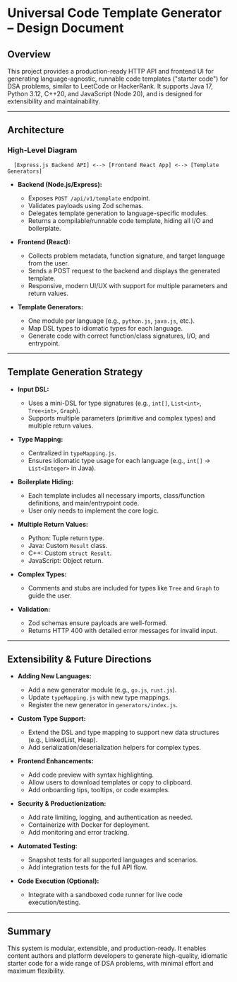 # Universal Code Template Generator – Design Document

## Overview

This project provides a production-ready HTTP API and frontend UI for generating language-agnostic, runnable code templates ("starter code") for DSA problems, similar to LeetCode or HackerRank. It supports Java 17, Python 3.12, C++20, and JavaScript (Node 20), and is designed for extensibility and maintainability.

---

## Architecture

### High-Level Diagram

```
  [Express.js Backend API] <--> [Frontend React App] <--> [Template Generators]
```

- **Backend (Node.js/Express):**

  - Exposes `POST /api/v1/template` endpoint.
  - Validates payloads using Zod schemas.
  - Delegates template generation to language-specific modules.
  - Returns a compilable/runnable code template, hiding all I/O and boilerplate.

- **Frontend (React):**

  - Collects problem metadata, function signature, and target language from the user.
  - Sends a POST request to the backend and displays the generated template.
  - Responsive, modern UI/UX with support for multiple parameters and return values.

- **Template Generators:**
  - One module per language (e.g., `python.js`, `java.js`, etc.).
  - Map DSL types to idiomatic types for each language.
  - Generate code with correct function/class signatures, I/O, and entrypoint.

---

## Template Generation Strategy

- **Input DSL:**

  - Uses a mini-DSL for type signatures (e.g., `int[]`, `List<int>`, `Tree<int>`, `Graph`).
  - Supports multiple parameters (primitive and complex types) and multiple return values.

- **Type Mapping:**

  - Centralized in `typeMapping.js`.
  - Ensures idiomatic type usage for each language (e.g., `int[]` → `List<Integer>` in Java).

- **Boilerplate Hiding:**

  - Each template includes all necessary imports, class/function definitions, and main/entrypoint code.
  - User only needs to implement the core logic.

- **Multiple Return Values:**

  - Python: Tuple return type.
  - Java: Custom `Result` class.
  - C++: Custom `struct Result`.
  - JavaScript: Object return.

- **Complex Types:**

  - Comments and stubs are included for types like `Tree` and `Graph` to guide the user.

- **Validation:**
  - Zod schemas ensure payloads are well-formed.
  - Returns HTTP 400 with detailed error messages for invalid input.

---

## Extensibility & Future Directions

- **Adding New Languages:**

  - Add a new generator module (e.g., `go.js`, `rust.js`).
  - Update `typeMapping.js` with new type mappings.
  - Register the new generator in `generators/index.js`.

- **Custom Type Support:**

  - Extend the DSL and type mapping to support new data structures (e.g., LinkedList, Heap).
  - Add serialization/deserialization helpers for complex types.

- **Frontend Enhancements:**

  - Add code preview with syntax highlighting.
  - Allow users to download templates or copy to clipboard.
  - Add onboarding tips, tooltips, or code examples.

- **Security & Productionization:**

  - Add rate limiting, logging, and authentication as needed.
  - Containerize with Docker for deployment.
  - Add monitoring and error tracking.

- **Automated Testing:**

  - Snapshot tests for all supported languages and scenarios.
  - Add integration tests for the full API flow.

- **Code Execution (Optional):**
  - Integrate with a sandboxed code runner for live code execution/testing.

---

## Summary

This system is modular, extensible, and production-ready. It enables content authors and platform developers to generate high-quality, idiomatic starter code for a wide range of DSA problems, with minimal effort and maximum flexibility.
